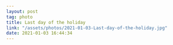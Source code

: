 ```yaml
---
layout: post
tag: photo
title: Last day of the holiday
link: "/assets/photos/2021-01-03-Last-day-of-the-holiday.jpg"
date: 2021-01-03 16:44:34
---
```

